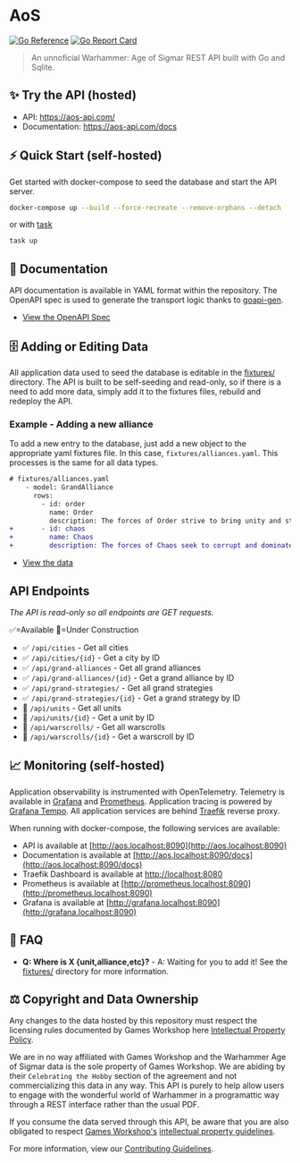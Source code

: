 # AoS 

[![Go Reference](https://pkg.go.dev/badge/github.com/brittonhayes/aos.svg)](https://pkg.go.dev/github.com/brittonhayes/aos)
[![Go Report Card](https://goreportcard.com/badge/github.com/brittonhayes/aos)](https://goreportcard.com/report/github.com/brittonhayes/aos)

> An unnoficial Warhammer: Age of Sigmar REST API built with Go and Sqlite.

## ✨ Try the API (hosted)

- API: https://aos-api.com/
- Documentation: https://aos-api.com/docs

## ⚡ Quick Start (self-hosted)

Get started with docker-compose to seed the database and start the API server.

```sh
docker-compose up --build --force-recreate --remove-orphans --detach
```

or with [task](https://taskfile.dev/)

```sh
task up
```

## 📖 Documentation

API documentation is available in YAML format within the repository. The OpenAPI spec is used to generate the transport logic thanks to [goapi-gen](https://github.com/discord-gophers/goapi-gen).

- [View the OpenAPI Spec](https://github.com/brittonhayes/aos/blob/main/api/openapi.yaml)

## 🗄️ Adding or Editing Data

All application data used to seed the database is editable in the [fixtures/](https://github.com/brittonhayes/aos/blob/main/fixtures/) directory. The API is built to be self-seeding and read-only, so if there is a need to add more data, simply add it to the fixtures files, rebuild and redeploy the API.

### Example - Adding a new alliance

To add a new entry to the database, just add a new object to the appropriate yaml fixtures file. In this case, `fixtures/alliances.yaml`. This processes is the same for all data types.

```diff
# fixtures/alliances.yaml
    - model: GrandAlliance
      rows:
        - id: order
          name: Order
          description: The forces of Order strive to bring unity and stability to the Mortal Realms. Composed of various factions, they fight against the forces of Chaos.
+       - id: chaos
+         name: Chaos
+         description: The forces of Chaos seek to corrupt and dominate the Mortal Realms. Made up of daemons, monsters, and twisted beings, they spread destruction wherever theygo.
```

- [View the data](https://github.com/brittonhayes/aos/blob/main/fixtures/fixtures.yaml)

## API Endpoints

*The API is read-only so all endpoints are GET requests.*

✅=Available
🚧=Under Construction

- ✅ `/api/cities` - Get all cities
- ✅ `/api/cities/{id}` - Get a city by ID
- ✅ `/api/grand-alliances` - Get all grand alliances
- ✅ `/api/grand-alliances/{id}` - Get a grand alliance by ID
- ✅ `/api/grand-strategies/` - Get all grand strategies
- ✅ `/api/grand-strategies/{id}` - Get a grand strategy by ID
- 🚧 `/api/units` - Get all units
- 🚧 `/api/units/{id}` - Get a unit by ID
- 🚧 `/api/warscrolls/` - Get all warscrolls
- 🚧 `/api/warscrolls/{id}` - Get a warscroll by ID

## 📈 Monitoring (self-hosted)

Application observability is instrumented with OpenTelemetry. Telemetry is available in [Grafana](https://grafana.com/grafana/) and [Prometheus](https://prometheus.io/). Application tracing is powered by [Grafana Tempo](https://grafana.com/oss/tempo/). All application services are behind [Traefik](https://doc.traefik.io/traefik/) reverse proxy.

When running with docker-compose, the following services are available:

- API is available at [http://aos.localhost:8090](http://aos.localhost:8090)
- Documentation is available at [http://aos.localhost:8090/docs](http://aos.localhost:8090/docs)
- Traefik Dashboard is available at [http://localhost:8080](http://localhost:8080)
- Prometheus is available at [http://prometheus.localhost:8090](http://prometheus.localhost:8090)
- Grafana is available at [http://grafana.localhost:8090](http://grafana.localhost:8090)

## 🙋 FAQ

- **Q: Where is X {unit,alliance,etc}?** - A: Waiting for you to add it! See the [fixtures/](https://github.com/brittonhayes/aos/blob/main/fixtures/) directory for more information.

## ⚖️ Copyright and Data Ownership

Any changes to the data hosted by this repository must respect the licensing rules documented by Games Workshop
here [Intellectual Property Policy](https://www.games-workshop.com/en-US/Intellectual-Property-Policy).

We are in no way affiliated with Games Workshop and the Warhammer Age of Sigmar data is the sole property of Games
Workshop. We are abiding by their `Celebrating the Hobby` section of the agreement and not commercializing this data in
any way. This API is purely to help allow users to engage with the wonderful world of Warhammer in a programattic way
through a REST interface rather than the usual PDF.

If you consume the data served through this API, be aware that you are also obligated to respect
[Games Workshop's](https://www.games-workshop.com) [intellectual property guidelines](https://www.games-workshop.com/en-US/Intellectual-Property-Guidelines).

For more information, view our [Contributing Guidelines](https://github.com/brittonhayes/aos/blob/main/CONTRIBUTING.md).